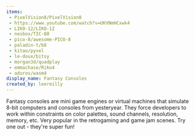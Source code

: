 ```yaml
---
items:
 - PixelVision8/PixelVision8
 - https://www.youtube.com/watch?v=UKVNmHCxwk4
 - LIKO-12/LIKO-12
 - nesbox/TIC-80
 - pico-8/awesome-PICO-8
 - paladin-t/b8
 - kitao/pyxel
 - le-doux/bitsy
 - morgan3d/quadplay
 - emmachase/Riko4
 - aduros/wasm4
display_name: Fantasy Consoles
created_by: leereilly
---
```

Fantasy consoles are mini game engines or virtual machines that simulate 8-bit computers and consoles from yesteryear. They force developers to work within constraints on color palettes, sound channels, resolution, memory, etc. Very popular in the retrogaming and game jam scenes. Try one out - they're super fun!
